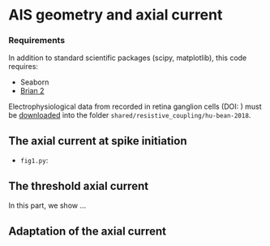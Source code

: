 # AIS geometry and axial current

### Requirements

In addition to standard scientific packages (scipy, matplotlib), this code requires:
* Seaborn
* [Brian 2](http://briansimulator.org)

Electrophysiological data from recorded in retina ganglion cells
(DOI: ) must be
[downloaded]() into the folder
`shared/resistive_coupling/hu-bean-2018`.

## The axial current at spike initiation

* `fig1.py`: 

## The threshold axial current

In this part, we show ...

## Adaptation of the axial current

